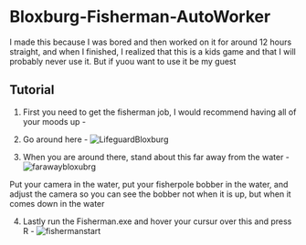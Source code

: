 # Bloxburg-Fisherman-AutoWorker
I made this because I was bored and then worked on it for around 12 hours straight, and when I finished, I realized that this is a kids game and that I will probably never use it. But if yuou want to use it be my guest


## Tutorial

1. First you need to get the fisherman job, I would recommend having all of your moods up -

2. Go around here -
![LifeguardBloxburg](https://github.com/amnotbr/Bloxburg-Fisherman-AutoWorker/assets/98244081/cf65a486-71e0-43a6-8a7b-85977ddbf337)

3. When you are around there, stand about this far away from the water -
![farawaybloxubrg](https://github.com/amnotbr/Bloxburg-Fisherman-AutoWorker/assets/98244081/82f20d5d-f919-45de-986b-3d570b7eb905)

Put your camera in the water, put your fisherpole bobber in the water, and adjust the camera so you can see the bobber not when it is up, but when it comes down in the water

4. Lastly run the Fisherman.exe and hover your cursur over this and press R -
![fishermanstart](https://github.com/amnotbr/Bloxburg-Fisherman-AutoWorker/assets/98244081/3c61e6b6-f47c-4471-95eb-d7f8484a5838)

